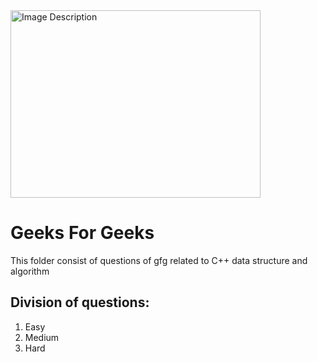 <img src="https://media.geeksforgeeks.org/wp-content/uploads/20240124135755/Output.gif" alt="Image Description" width="400" height="300">

# Geeks For Geeks

This folder consist of questions of gfg related to C++ data structure and algorithm


## Division of questions:

1. Easy
2. Medium
3. Hard
